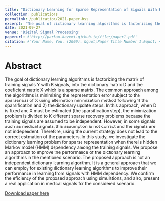 ```yaml
---
title: "Dictionary Learning for Sparse Representation of Signals With Hidden Markov Model Dependency"
collection: publications
permalink: /publication/2021-paper-bss
excerpt: 'The goal of dictionary learning algorithms is factorizing the matrix of training signals Y with K signals, into the dictionary matrix D and the coeficient matrix X which is a sparse matrix.'
date: 2021-09-27
venue: 'Digital Signal Processing'
paperurl: #'http://parham-kazemi.github.io/files/paper1.pdf'
citation: #'Your Name, You. (2009). &quot;Paper Title Number 1.&quot; <i>Journal 1</i>. 1(1).'
---
```

Abstract
=====
The goal of dictionary learning algorithms is factorizing the matrix of training
signals Y with K signals, into the dictionary matrix D and the coeficient
matrix X which is a sparse matrix. The common approach among the algorithms
is minimizing the representation error subject to the sparseness of X
using alternation minimization method following 1) the sparsification and 2)
the dictionary update steps. In this approach, when D is fixed and X must be
estimated (the sparsification step), the minimization problem is divided to K
different sparse recovery problems because the training signals are assumed to be
independent. However, in some signals such as medical signals, this assumption
is not correct and the signals are not independent. Therefore, using the current
strategy does not lead to the correct estimation of the parameters. In this
study, we investigate the dictionary learning problem for sparse representation
when there is hidden Markov model (HMM) dependency among the training
signals. We propose an approach to improve the performance of the dictionary
learning algorithms in the mentioned scenario. The proposed approach is not an
independent dictionary learning algorithm. It is a general approach that we can
employ for existing dictionary learning algorithms to improve their performance
in learning from signals with HMM dependency. We confirm the eficiency of
the proposed approach using simulations, and also, present a real application in
medical signals for the considered scenario.

[Download paper here](http://parham-kazemi.github.io/files/paper1.pdf)

<!---
Recommended citation: Your Name, You. (2009). "Paper Title Number 1." <i>Journal 1</i>. 1(1).
--->
